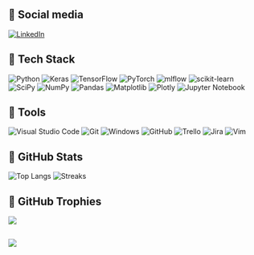## 🔧 Social media
[![LinkedIn](https://img.shields.io/badge/linkedin-%230077B5.svg?style=for-the-badge&logo=linkedin&logoColor=white)](https://linkedin.com/in/mariusz-andziak-b72aa222a) 

## 🔧 Tech Stack
![Python](https://img.shields.io/badge/python-3670A0?style=for-the-badge&logo=python&logoColor=ffdd54)
![Keras](https://img.shields.io/badge/Keras-%23D00000.svg?style=for-the-badge&logo=Keras&logoColor=white)
![TensorFlow](https://img.shields.io/badge/TensorFlow-%23FF6F00.svg?style=for-the-badge&logo=TensorFlow&logoColor=white)
![PyTorch](https://img.shields.io/badge/PyTorch-%23EE4C2C.svg?style=for-the-badge&logo=PyTorch&logoColor=white)
![mlflow](https://img.shields.io/badge/mlflow-%23d9ead3.svg?style=for-the-badge&logo=numpy&logoColor=blue)
![scikit-learn](https://img.shields.io/badge/scikit--learn-%23F7931E.svg?style=for-the-badge&logo=scikit-learn&logoColor=white)
![SciPy](https://img.shields.io/badge/SciPy-%230C55A5.svg?style=for-the-badge&logo=scipy&logoColor=%white)
![NumPy](https://img.shields.io/badge/numpy-%23013243.svg?style=for-the-badge&logo=numpy&logoColor=white)
![Pandas](https://img.shields.io/badge/pandas-%23150458.svg?style=for-the-badge&logo=pandas&logoColor=white)
![Matplotlib](https://img.shields.io/badge/Matplotlib-%23ffffff.svg?style=for-the-badge&logo=Matplotlib&logoColor=black)
![Plotly](https://img.shields.io/badge/Plotly-%233F4F75.svg?style=for-the-badge&logo=plotly&logoColor=white)
![Jupyter Notebook](https://img.shields.io/badge/jupyter-%23FA0F00.svg?style=for-the-badge&logo=jupyter&logoColor=white)

## 🔧 Tools
![Visual Studio Code](https://img.shields.io/badge/Visual%20Studio%20Code-0078d7.svg?style=for-the-badge&logo=visual-studio-code&logoColor=white)
![Git](https://img.shields.io/badge/git-%23F05033.svg?style=for-the-badge&logo=git&logoColor=white)
![Windows](https://img.shields.io/badge/Windows-0078D6?style=for-the-badge&logo=windows&logoColor=white)
![GitHub](https://img.shields.io/badge/github-%23121011.svg?style=for-the-badge&logo=github&logoColor=white)
![Trello](https://img.shields.io/badge/Trello-%23026AA7.svg?style=for-the-badge&logo=Trello&logoColor=white)
![Jira](https://img.shields.io/badge/jira-%230A0FFF.svg?style=for-the-badge&logo=jira&logoColor=white)
![Vim](https://img.shields.io/badge/VIM-%2311AB00.svg?style=for-the-badge&logo=vim&logoColor=white)

## 🔧 GitHub Stats
![Top Langs](https://github-readme-stats.vercel.app/api/top-langs/?username=MariuszAndziak&hide=TeX&layout=compact&theme=transparent&text_color=FFFFFF&hide_border=true&title_color=FFFFFF&icon_color=FFFFFF) ![Streaks](https://github-readme-streak-stats.herokuapp.com/?user=MariuszAndziak&theme=transparent&hide_border=true&ring=FFFFFF&fire=FFFFFF&currStreakNum=FFFFFF&sideNums=FFFFFF&currStreakLabel=FFFFFF&sideLabels=FFFFFF&dates=FFFFFF)<br/>

## 🔧 GitHub Trophies
![](https://github-profile-trophy.vercel.app/?username=MariuszAndziak&theme=buddhism&no-frame=true&no-bg=true&margin-w=4&title=Commits,PullRequest,Repositories,Issues)

##
[![](https://visitcount.itsvg.in/api?id=MariuszAndziak&icon=0&color=12&pretty=true)](https://visitcount.itsvg.in)

